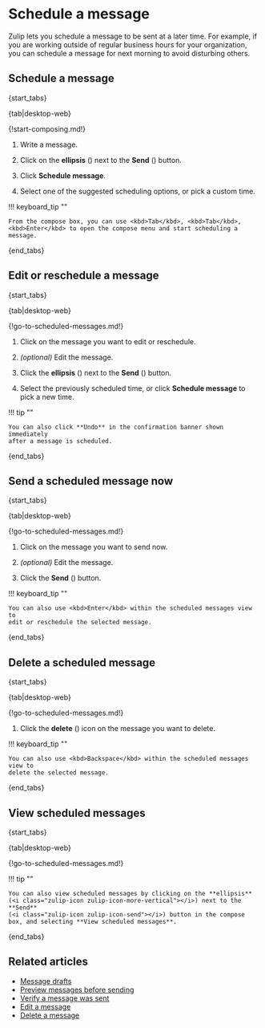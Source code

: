# Schedule a message

Zulip lets you schedule a message to be sent at a later time. For example, if
you are working outside of regular business hours for your organization, you
can schedule a message for next morning to avoid disturbing others.

## Schedule a message

{start_tabs}

{tab|desktop-web}

{!start-composing.md!}

1. Write a message.

1. Click on the **ellipsis** (<i class="zulip-icon
   zulip-icon-more-vertical"></i>) next to the **Send**
   (<i class="zulip-icon zulip-icon-send"></i>) button.

1. Click **Schedule message**.

1. Select one of the suggested scheduling options, or pick a custom time.

!!! keyboard_tip ""

    From the compose box, you can use <kbd>Tab</kbd>, <kbd>Tab</kbd>,
    <kbd>Enter</kbd> to open the compose menu and start scheduling a message.

{end_tabs}

## Edit or reschedule a message

{start_tabs}

{tab|desktop-web}

{!go-to-scheduled-messages.md!}

1. Click on the message you want to edit or reschedule.

1. *(optional)* Edit the message.

1. Click the **ellipsis** (<i class="zulip-icon
   zulip-icon-more-vertical"></i>) next to the **Send**
   (<i class="zulip-icon zulip-icon-send"></i>) button.

1. Select the previously scheduled time, or click **Schedule message** to pick a
   new time.

!!! tip ""

    You can also click **Undo** in the confirmation banner shown immediately
    after a message is scheduled.

{end_tabs}

## Send a scheduled message now

{start_tabs}

{tab|desktop-web}

{!go-to-scheduled-messages.md!}

1. Click on the message you want to send now.

1. *(optional)* Edit the message.

1. Click the **Send** (<i class="zulip-icon zulip-icon-send"></i>) button.

!!! keyboard_tip ""

    You can also use <kbd>Enter</kbd> within the scheduled messages view to
    edit or reschedule the selected message.

{end_tabs}

## Delete a scheduled message

{start_tabs}

{tab|desktop-web}

{!go-to-scheduled-messages.md!}

1. Click the **delete** (<i class="zulip-icon zulip-icon-trash"></i>) icon on the message you
   want to delete.

!!! keyboard_tip ""

    You can also use <kbd>Backspace</kbd> within the scheduled messages view to
    delete the selected message.

{end_tabs}

## View scheduled messages

{start_tabs}

{tab|desktop-web}

{!go-to-scheduled-messages.md!}

!!! tip ""

    You can also view scheduled messages by clicking on the **ellipsis**
    (<i class="zulip-icon zulip-icon-more-vertical"></i>) next to the **Send**
    (<i class="zulip-icon zulip-icon-send"></i>) button in the compose
    box, and selecting **View scheduled messages**.

{end_tabs}

## Related articles

* [Message drafts](/help/view-and-edit-your-message-drafts)
* [Preview messages before sending](/help/preview-your-message-before-sending)
* [Verify a message was sent](/help/verify-your-message-was-successfully-sent)
* [Edit a message](/help/edit-a-message)
* [Delete a message](/help/delete-a-message)
